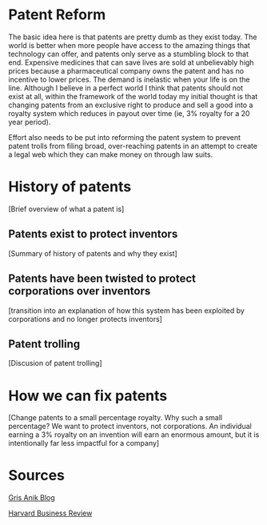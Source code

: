 # Patent Reform
The basic idea here is that patents are pretty dumb as they exist today. The world is better when more people have access to the amazing things that technology can offer, and patents only serve as a stumbling block to that end. Expensive medicines that can save lives are sold at unbelievably high prices because a pharmaceutical company owns the patent and has no incentive to lower prices. The demand is inelastic when your life is on the line. Although I believe in a perfect world I think that patents should not exist at all, within the framework of the world today my initial thought is that changing patents from an exclusive right to produce and sell a good into a royalty system which reduces in payout over time (ie, 3% royalty for a 20 year period).

Effort also needs to be put into reforming the patent system to prevent patent trolls from filing broad, over-reaching patents in an attempt to create a legal web which they can make money on through law suits.

# History of patents

[Brief overview of what a patent is]

## Patents exist to protect inventors

[Summary of history of patents and why they exist]

## Patents have been twisted to protect corporations over inventors

[transition into an explanation of how this system has been exploited by corporations and no longer protects inventors]

## Patent trolling

[Discusion of patent trolling]

# How we can fix patents

[Change patents to a small percentage royalty. Why such a small percentage? We want to protect inventors, not corporations. An individual earning a 3% royalty on an invention will earn an enormous amount, but it is intentionally far less impactful for a company]

# Sources

[Gris Anik Blog](https://grisanik.com/blog/ideas-on-how-to-change-the-patent-law/)

[Harvard Business Review](https://hbr.org/2022/09/its-time-for-the-u-s-to-tackle-patent-trolls)